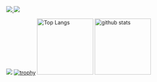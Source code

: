 <a alt="Follow me on Qiita" href="https://qiita.com/chima91">
  <img src="https://img.shields.io/badge/Follow%20me%20on-Qiita-00ca00.svg">
</a>
<a alt="Follow me on Zenn" href="https://zenn.dev/web_chima">
  <img src="https://img.shields.io/badge/Follow%20me%20on-Zenn-00bfff.svg">
</a>

![](https://github-profile-summary-cards.vercel.app/api/cards/profile-details?username=chima91&theme=2077)
[![trophy](https://github-profile-trophy.vercel.app/?username=chima91&theme=onedark)](https://github-profile-trophy.vercel.app/?username=chima91&theme=tokyonight)
<img alt="Top Langs" height="150px" src="https://github-readme-stats.vercel.app/api/top-langs/?username=chima91&layout=compact&count_private=true&show_icons=true&theme=tokyonight" />
<img alt="github stats" height="150px" src="https://github-readme-stats.vercel.app/api?username=chima91&count_private=true&show_icons=true&show_icons=true&theme=tokyonight" />

<!--
**chima91/chima91** is a ✨ _special_ ✨ repository because its `README.md` (this file) appears on your GitHub profile.

Here are some ideas to get you started:

- 🔭 I’m currently working on ...
- 🌱 I’m currently learning ...
- 👯 I’m looking to collaborate on ...
- 🤔 I’m looking for help with ...
- 💬 Ask me about ...
- 📫 How to reach me: ...
- 😄 Pronouns: ...
- ⚡ Fun fact: ...
-->
